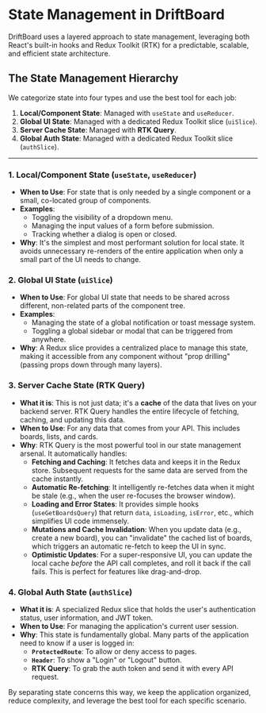 # State Management in DriftBoard

DriftBoard uses a layered approach to state management, leveraging both React's built-in hooks and Redux Toolkit (RTK) for a predictable, scalable, and efficient state architecture.

## The State Management Hierarchy

We categorize state into four types and use the best tool for each job:

1.  **Local/Component State**: Managed with `useState` and `useReducer`.
2.  **Global UI State**: Managed with a dedicated Redux Toolkit slice (`uiSlice`).
3.  **Server Cache State**: Managed with **RTK Query**.
4.  **Global Auth State**: Managed with a dedicated Redux Toolkit slice (`authSlice`).

---

### 1. Local/Component State (`useState`, `useReducer`)

- **When to Use**: For state that is only needed by a single component or a small, co-located group of components.
- **Examples**:
    - Toggling the visibility of a dropdown menu.
    - Managing the input values of a form before submission.
    - Tracking whether a dialog is open or closed.
- **Why**: It's the simplest and most performant solution for local state. It avoids unnecessary re-renders of the entire application when only a small part of the UI needs to change.

### 2. Global UI State (`uiSlice`)

- **When to Use**: For global UI state that needs to be shared across different, non-related parts of the component tree.
- **Examples**:
    - Managing the state of a global notification or toast message system.
    - Toggling a global sidebar or modal that can be triggered from anywhere.
- **Why**: A Redux slice provides a centralized place to manage this state, making it accessible from any component without "prop drilling" (passing props down through many layers).

### 3. Server Cache State (RTK Query)

- **What it is**: This is not just data; it's a **cache** of the data that lives on your backend server. RTK Query handles the entire lifecycle of fetching, caching, and updating this data.
- **When to Use**: For any data that comes from your API. This includes boards, lists, and cards.
- **Why**: RTK Query is the most powerful tool in our state management arsenal. It automatically handles:
    - **Fetching and Caching**: It fetches data and keeps it in the Redux store. Subsequent requests for the same data are served from the cache instantly.
    - **Automatic Re-fetching**: It intelligently re-fetches data when it might be stale (e.g., when the user re-focuses the browser window).
    - **Loading and Error States**: It provides simple hooks (`useGetBoardsQuery`) that return `data`, `isLoading`, `isError`, etc., which simplifies UI code immensely.
    - **Mutations and Cache Invalidation**: When you update data (e.g., create a new board), you can "invalidate" the cached list of boards, which triggers an automatic re-fetch to keep the UI in sync.
    - **Optimistic Updates**: For a super-responsive UI, you can update the local cache *before* the API call completes, and roll it back if the call fails. This is perfect for features like drag-and-drop.

### 4. Global Auth State (`authSlice`)

- **What it is**: A specialized Redux slice that holds the user's authentication status, user information, and JWT token.
- **When to Use**: For managing the application's current user session.
- **Why**: This state is fundamentally global. Many parts of the application need to know if a user is logged in:
    - **`ProtectedRoute`**: To allow or deny access to pages.
    - **`Header`**: To show a "Login" or "Logout" button.
    - **RTK Query**: To grab the auth token and send it with every API request.

By separating state concerns this way, we keep the application organized, reduce complexity, and leverage the best tool for each specific scenario.
